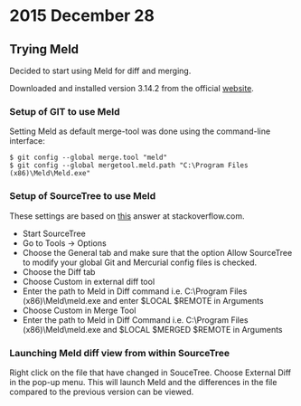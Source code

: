 # 2015 December 28  
 
## Trying Meld  
Decided to start using Meld for diff and merging.

Downloaded and installed version 3.14.2 from the official [website](http://meldmerge.org/).  

### Setup of GIT to use Meld   
Setting Meld as default merge-tool was done using the command-line interface:  
```
$ git config --global merge.tool "meld"  
$ git config --global mergetool.meld.path "C:\Program Files (x86)\Meld\Meld.exe"  
```

### Setup of SourceTree to use Meld  
These settings are based on [this](http://stackoverflow.com/a/21144229/686720) answer at stackoverflow.com.
- Start SourceTree  
- Go to Tools -> Options
- Choose the General tab and make sure that the option Allow SourceTree to modify your global Git and Mercurial config files is checked.  
- Choose the Diff tab  
- Choose Custom in external diff tool  
- Enter the path to Meld in Diff command i.e. C:\Program Files (x86)\Meld\meld.exe and enter $LOCAL $REMOTE in Arguments  
- Choose Custom in Merge Tool
- Enter the path to Meld in Diff Command i.e. C:\Program Files (x86)\Meld\meld.exe and $LOCAL $MERGED $REMOTE in Arguments  

### Launching Meld diff view from within SourceTree  
Right click on the file that have changed in SouceTree. Choose External Diff in the pop-up menu. This will launch Meld and the differences in the file compared to the previous version can be viewed.  
